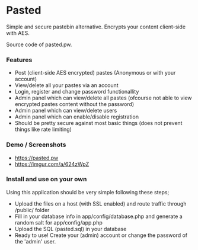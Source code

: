 # Pasted
Simple and secure pastebin alternative. Encrypts your content client-side with AES. 

Source code of pasted.pw.

### Features
- Post (client-side AES encrypted) pastes (Anonymous or with your account)
- View/delete all your pastes via an account
- Login, register and change password functionallity
- Admin panel which can view/delete all pastes (ofcourse not able to view encrypted pastes content without the password)
- Admin panel which can view/delete users
- Admin panel which can enable/disable registration
- Should be pretty secure against most basic things (does not prevent things like rate limiting)

### Demo / Screenshots
- https://pasted.pw
- https://imgur.com/a/624zWpZ

### Install and use on your own
Using this application should be very simple following these steps;
- Upload the files on a host (with SSL enabled) and route traffic through /public/ folder
- Fill in your database info in app/config/database.php and generate a random salt for app/config/app.php
- Upload the SQL (pasted.sql) in your database
- Ready to use! Create your (admin) account or change the password of the 'admin' user.
